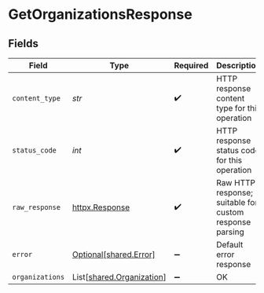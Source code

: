 # GetOrganizationsResponse


## Fields

| Field                                                            | Type                                                             | Required                                                         | Description                                                      |
| ---------------------------------------------------------------- | ---------------------------------------------------------------- | ---------------------------------------------------------------- | ---------------------------------------------------------------- |
| `content_type`                                                   | *str*                                                            | :heavy_check_mark:                                               | HTTP response content type for this operation                    |
| `status_code`                                                    | *int*                                                            | :heavy_check_mark:                                               | HTTP response status code for this operation                     |
| `raw_response`                                                   | [httpx.Response](https://www.python-httpx.org/api/#response)     | :heavy_check_mark:                                               | Raw HTTP response; suitable for custom response parsing          |
| `error`                                                          | [Optional[shared.Error]](../../models/shared/error.md)           | :heavy_minus_sign:                                               | Default error response                                           |
| `organizations`                                                  | List[[shared.Organization](../../models/shared/organization.md)] | :heavy_minus_sign:                                               | OK                                                               |
